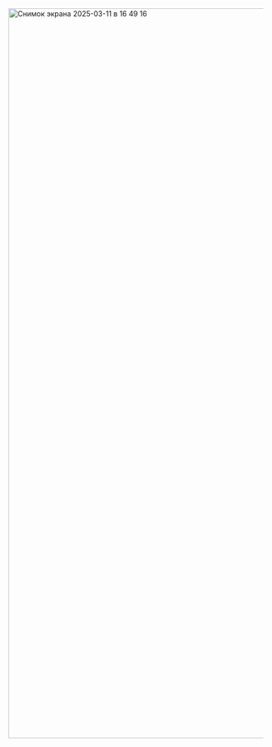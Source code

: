 <img width="1440" alt="Снимок экрана 2025-03-11 в 16 49 16" src="https://github.com/user-attachments/assets/c4ad4eda-80f9-4b86-94b3-714eb7bce246" />
